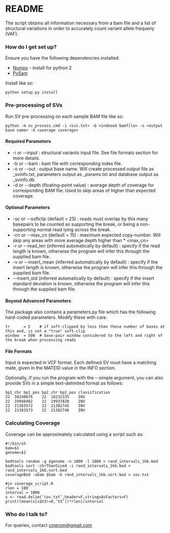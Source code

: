 # README #

The script obtains all information necessary from a bam file and a list of structural variations in order to accurately count variant allele frequeny (VAF). 

### How do I get set up? ###

Ensure you have the following dependencies installed:

* [Numpy](http://www.numpy.org/) - install for python 2
* [PySam](http://pysam.readthedocs.org/en/latest/)

Install like so:

    python setup.py install

### Pre-processing of SVs ###

Run SV pre-processing on each sample BAM file like so:

    python -m sv_process.cmd -i <svs.txt> -b <indexed bamfile> -o <output base name> -d <average coverage>

#### Required Parameters ####

* -i or --input : structural variants input file. See file formats section for more details.
* -b or --bam : bam file with corresponding index file.
* -o or --out : output base name. Will create processed output file as <name>_svinfo.txt, parameters output as <name>_params.txt and database output as <name>_svinfo.db
* -d or --depth (floating-point value) : average depth of coverage for corresponding BAM file. Used to skip areas of higher than expected coverage.

#### Optional Parameters ####

* -sc or --softclip (default = 25) : reads must overlap by this many basepairs to be counted as supporting the break, or being a non-supporting normal read lying across the break.
* -cn or --max_cn (default = 15) : maximum expected copy-number. Will skip any areas with more average depth higher than <depth> * <max_cn>
* -r or --read_len (inferred automatically by default) :  specify if the read length is known, otherwise the program will infer this through the supplied bam file.
* -v or --insert_mean (inferred automatically by default) : specify if the insert length is known, otherwise the program will infer this through the supplied bam file.
* --insert_std (inferred automatically by default) : specify if the insert standard deviation is known, otherwise the program will infer this through the supplied bam file.

#### Beyond Advanced Parameters ####

The package also contains a parameters.py file which has the following hard-coded parameters. Modify these with care.
```
tr      = 5    # if soft-clipped by less than these number of bases at this end, is not a "true" soft-clip
window  = 500  # base-pair window considered to the left and right of the break when processing reads
```
#### File Formats ####

Input is expected in VCF format. Each defined SV must have a matching mate, given in the MATEID value in the INFO section.

Optionally, if you run the program with the --simple argument, you can also provide SVs in a simple text-delimited format as follows:

```
bp1_chr	bp1_pos	bp2_chr	bp2_pos	classification
22	18240676	22	18232335	INV
22	19940482	22	19937820    INV
22	21383572	22	21382745	INV
22	21383573	22	21382746	INV 
```

### Calculating Coverage ###

Coverage can be approximately calculated using a script such as:
```
#!/bin/sh
bam=$1
genome=$2

bedtools random -g $genome -n 1000 -l 1000 > rand_intervals_1kb.bed
bedtools sort -chrThenSizeA -i rand_intervals_1kb.bed > rand_intervals_1kb.sort.bed
coverageBed -abam $bam -b rand_intervals_1kb.sort.bed > cov.txt

#in coverage_script.R
rlen = 100
interval = 1000
x <- read.delim(‘cov.txt’,header=F,stringsAsFactors=F)
print((mean(x[x$V3!=0,’V3’])*rlen)/interval
```
### Who do I talk to? ###

For queries, contact cmerom@gmail.com
